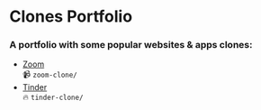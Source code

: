 # Clones Portfolio

### A portfolio with some popular websites & apps clones:

- [Zoom](https://zoom.us/) <br />
  📹 `zoom-clone/`
- [Tinder](https://tinder.com/) <br />
  🔥 `tinder-clone/`
